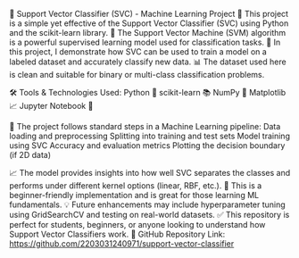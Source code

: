🧠 Support Vector Classifier (SVC) - Machine Learning Project
🚀 This project is a simple yet effective of the Support Vector Classifier (SVC) using Python and the scikit-learn library.
📌 The Support Vector Machine (SVM) algorithm is a powerful supervised learning model used for classification tasks.
🧪 In this project, I demonstrate how SVC can be used to train a model on a labeled dataset and accurately classify new data.
📊 The dataset used here is clean and suitable for binary or multi-class classification problems.

🛠️ Tools & Technologies Used:
Python 🐍
scikit-learn 📚
NumPy 🔢
Matplotlib 📈
Jupyter Notebook 📓

🔎 The project follows standard steps in a Machine Learning pipeline:
Data loading and preprocessing
Splitting into training and test sets
Model training using SVC
Accuracy and evaluation metrics
Plotting the decision boundary (if 2D data)

📈 The model provides insights into how well SVC separates the classes and performs under different kernel options (linear, RBF, etc.).
📁 This is a beginner-friendly implementation and is great for those learning ML fundamentals.
💡 Future enhancements may include hyperparameter tuning using GridSearchCV and testing on real-world datasets.
✅ This repository is perfect for students, beginners, or anyone looking to understand how Support Vector Classifiers work.
📎 GitHub Repository Link: https://github.com/2203031240971/support-vector-classifier

